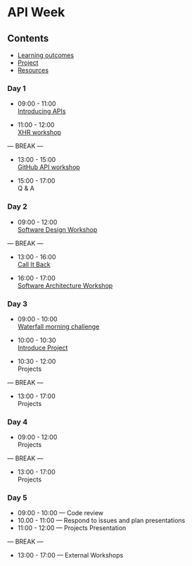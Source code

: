 # API Week

## Contents

- [Learning outcomes](./learning-outcomes.md)
- [Project](./project.md)
- [Resources](./resources.md)

### Day 1

- 09:00 - 11:00 <br>
  [Introducing APIs](https://github.com/foundersandcoders/api-workshop)

- 11:00 - 12:00 <br>
  [XHR workshop](https://github.com/foundersandcoders/xhr-workshop)

— BREAK —

- 13:00 - 15:00 <br>
  [GitHub API workshop](https://github.com/foundersandcoders/ws-github-api)

- 15:00 - 17:00 <br>
  Q & A

### Day 2

- 09:00 - 12:00 <br />
  [Software Design Workshop](https://github.com/foundersandcoders/ws-software-design-js)

— BREAK —

- 13:00 - 16:00 <br>
  [Call It Back](https://github.com/shiryz/call-it-back)

- 16:00 - 17:00 <br>
  [Software Architecture Workshop](https://github.com/foundersandcoders/Workshop-Software-Architecture-Design)

### Day 3

- 09:00 - 10:00 <br> [Waterfall morning challenge](https://github.com/foundersandcoders/mc-waterfall-chaser)

- 10:00 - 10:30 <br>
  [Introduce Project](./project.md)

- 10:30 - 12:00 <br>
  Projects

— BREAK —

- 13:00 - 17:00<br>
  Projects

### Day 4

- 09:00 - 12:00 <br>
  Projects

— BREAK —

- 13:00 - 17:00 <br>
  Projects

### Day 5

- 09:00 - 10:00 — Code review
- 10.00 - 11:00 — Respond to issues and plan presentations
- 11:00 - 12:00 — Projects Presentation

— BREAK —

- 13:00 - 17:00 — External Workshops
